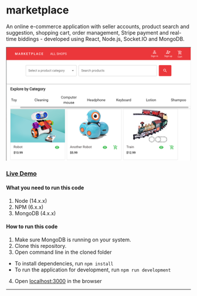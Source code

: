 # marketplace

An online e-commerce application with seller accounts, product search and suggestion, shopping cart, order management, Stripe payment and real-time biddings - developed using React, Node.js, Socket.IO and MongoDB.

![MarketPlace](./client/src/assets/images/market-place.png)

### [Live Demo](https://market-place-en.herokuapp.com/) 

#### What you need to run this code
1. Node (14.x.x)
2. NPM (6.x.x)
3. MongoDB (4.x.x)

####  How to run this code
1. Make sure MongoDB is running on your system.
2. Clone this repository.
3. Open command line in the cloned folder
  - To install dependencies, run ``` npm install ```
  - To run the application for development, run ``` npm run development ```
4. Open [localhost:3000](http://localhost:3000/) in the browser
---
